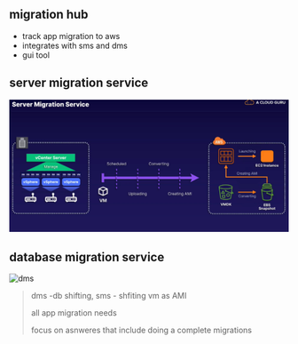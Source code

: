## migration hub

- track app migration to aws
- integrates with sms and dms
- gui tool

## server migration service

![sms](../images/sms.png)

## database migration service

![dms](../images/dms.png)

> dms -db shifting, sms - shfiting vm as AMI
>
> all app migration needs
>
> focus on asnweres that include doing a complete migrations 
